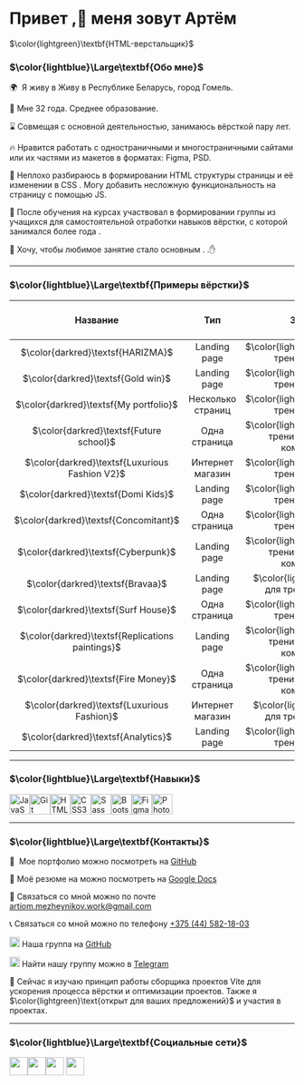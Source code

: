 # Привет ,👋 меня зовут Артём

$\color{lightgreen}\textbf{HTML-верстальщик}$

### $\color{lightblue}\Large\textbf{Обо мне}$

🌍  Я живу в Живу в Республике Беларусь, город Гомель.

🤷 Мне 32 года. Среднее образование.

⌛ Совмещая с основной деятельностью, занимаюсь вёрсткой пару лет.

🔥 Нравится работать с одностраничными и многостраничными сайтами или их частями из макетов в форматах: Figma, PSD.

🔨 Неплохо разбираюсь в формировании HTML структуры страницы и её изменении в CSS . Могу добавить несложную функциональность на страницу с помощью JS.

🏅 После обучения на курсах участвовал в формировании группы из учащихся для самостоятельной отработки навыков вёрстки, с которой занимался более года .

🎯 Хочу, чтобы любимое занятие стало основным .
.✋

---

### $\color{lightblue}\Large\textbf{Примеры вёрстки}$

|                   **Название**                   |      **Тип**      |                       **Зачем**                        |                                                **GitHub репозиторий**                                                 |                                      **Сылка на работу**                                       |
| :----------------------------------------------: | :---------------: | :----------------------------------------------------: | :-------------------------------------------------------------------------------------------------------------------: | :--------------------------------------------------------------------------------------------: |
|        $\color{darkred}\textsf{HARIZMA}$         |   Landing page    |       $\color{lightgreen}\text{для тренировки}$        |                        [Подробнее](https://github.com/Artiom-Work/HARIZMA/blob/main/README.md)                        |                        [Пример](https://artiom-work.github.io/HARIZMA/)                        |
|        $\color{darkred}\textsf{Gold win}$        |   Landing page    |       $\color{lightgreen}\text{для тренировки}$        |                       [Подробнее](https://github.com/Artiom-Work/GOLD-WIN/blob/main/README.md)                        |                       [Пример](https://artiom-work.github.io/GOLD-WIN/)                        |
|      $\color{darkred}\textsf{My portfolio}$      | Несколько страниц |       $\color{lightgreen}\text{для тренировки}$        |                     [Подробнее](https://github.com/Artiom-Work/my-portfolio/blob/main/README.md)                      |                     [Пример](https://artiom-work.github.io/my-portfolio/)                      |
|     $\color{darkred}\textsf{Future school}$      |   Одна страница   | $\color{lightgreen}\text{для тренировки}$ (с командой) |           [Подробнее](https://github.com/D-E-M-A-HTML-developers/Future-school-project/blob/main/README.md)           |           [Пример](https://d-e-m-a-html-developers.github.io/Future-school-project/)           |
|  $\color{darkred}\textsf{Luxurious Fashion V2}$  | Интернет магазин  |       $\color{lightgreen}\text{для тренировки}$        |                 [Подробнее](https://github.com/Artiom-Work/LUXERIOUS-FASHION-v2/blob/main/README.md)                  |                 [Пример](https://artiom-work.github.io/LUXERIOUS-FASHION-v2/)                  |
|       $\color{darkred}\textsf{Domi Kids}$        |   Landing page    |       $\color{lightgreen}\text{для тренировки}$        |                       [Подробнее](https://github.com/Artiom-Work/domi-kids/blob/main/README.md)                       |                       [Пример](https://artiom-work.github.io/domi-kids/)                       |
|      $\color{darkred}\textsf{Concomitant}$       |   Одна страница   |       $\color{lightgreen}\text{для тренировки}$        |                      [Подробнее](https://github.com/Artiom-Work/concomitant/blob/main/README.md)                      |                      [Пример](https://artiom-work.github.io/concomitant/)                      |
|       $\color{darkred}\textsf{Cyberpunk}$        |   Landing page    | $\color{lightgreen}\text{для тренировки}$ (с командой) |       [Подробнее](https://github.com/D-E-M-A-HTML-developers/Our-first-projects/blob/main/cyberpunk/README.md)        |       [Пример](https://d-e-m-a-html-developers.github.io/Our-first-projects/cyberpunk/)        |
|         $\color{darkred}\textsf{Bravaa}$         |   Landing page    |       $\color{lightgreen}\text{ для тренировки}$       |                        [Подробнее](https://github.com/Artiom-Work/bravaa/blob/main/README.md)                         |                        [Пример](https://artiom-work.github.io/bravaa/)                         |
|       $\color{darkred}\textsf{Surf House}$       |   Одна страница   |       $\color{lightgreen}\text{для тренировки}$        |                       [Подробнее](https://github.com/Artiom-Work/SURFHOUSE/blob/main/README.md)                       |                       [Пример](https://artiom-work.github.io/SURFHOUSE/)                       |
| $\color{darkred}\textsf{Replications paintings}$ |   Landing page    | $\color{lightgreen}\text{для тренировки}$ (с командой) | [Подробнее](https://github.com/D-E-M-A-HTML-developers/Our-first-projects/blob/main/replications-paintings/README.md) | [Пример](https://d-e-m-a-html-developers.github.io/Our-first-projects/replications-paintings/) |
|       $\color{darkred}\textsf{Fire Money}$       |   Одна страница   | $\color{lightgreen}\text{для тренировки}$ (с командой) |       [Подробнее](https://github.com/D-E-M-A-HTML-developers/Our-first-projects/blob/main/fire-money/README.md)       |       [Пример](https://d-e-m-a-html-developers.github.io/Our-first-projects/fire-money/)       |
|   $\color{darkred}\textsf{Luxurious Fashion}$    | Интернет магазин  |       $\color{lightgreen}\text{ для тренировки}$       |                 [Подробнее](https://github.com/Artiom-Work/LUXERIOUS-FASHION-v1/blob/main/README.md)                  |                 [Пример](https://artiom-work.github.io/LUXERIOUS-FASHION-v1/)                  |
|       $\color{darkred}\textsf{Analytics}$        |   Landing page    |       $\color{lightgreen}\text{для тренировки}$        |                       [Подробнее](https://github.com/Artiom-Work/analytics/blob/main/README.md)                       |                       [Пример](https://artiom-work.github.io/analytics/)                       |

---

### $\color{lightblue}\Large\textbf{Навыки}$

<p text-align="left">
<a href="https://developer.mozilla.org/en-US/docs/Web/JavaScript" target="_blank" rel="noreferrer"><img src="https://raw.githubusercontent.com/danielcranney/readme-generator/main/public/icons/skills/javascript-colored.svg" width="36" height="36" alt="JavaScript" /></a><a href="https://git-scm.com/" target="_blank" rel="noreferrer"><img src="https://raw.githubusercontent.com/danielcranney/readme-generator/main/public/icons/skills/git-colored.svg" width="36" height="36" alt="Git" /></a><a href="https://developer.mozilla.org/en-US/docs/Glossary/HTML5" target="_blank" rel="noreferrer"><img src="https://raw.githubusercontent.com/danielcranney/readme-generator/main/public/icons/skills/html5-colored.svg" width="36" height="36" alt="HTML5" /></a><a href="https://www.w3.org/TR/CSS/#css" target="_blank" rel="noreferrer"><img src="https://raw.githubusercontent.com/danielcranney/readme-generator/main/public/icons/skills/css3-colored.svg" width="36" height="36" alt="CSS3" /></a><a href="https://sass-lang.com/" target="_blank" rel="noreferrer"><img src="https://raw.githubusercontent.com/danielcranney/readme-generator/main/public/icons/skills/sass-colored.svg" width="36" height="36" alt="Sass" /></a><a href="https://getbootstrap.com/" target="_blank" rel="noreferrer"><img src="https://raw.githubusercontent.com/danielcranney/readme-generator/main/public/icons/skills/bootstrap-colored.svg" width="36" height="36" alt="Bootstrap" /></a><a href="https://www.figma.com/" target="_blank" rel="noreferrer"><img src="https://raw.githubusercontent.com/danielcranney/readme-generator/main/public/icons/skills/figma-colored.svg" width="36" height="36" alt="Figma" /></a><a href="https://www.adobe.com/uk/products/photoshop.html" target="_blank" rel="noreferrer"><img src="https://raw.githubusercontent.com/danielcranney/readme-generator/main/public/icons/skills/photoshop-colored.svg" width="36" height="36" alt="Photoshop" /></a>
</p>

---

### $\color{lightblue}\Large\textbf{Контакты}$

💼  Мое портфолио можно посмотреть на [GitHub](https://artiom-work.github.io/my-portfolio/)

📑 Моё резюме на можно посмотреть на [Google Docs](https://docs.google.com/document/d/1PYHNTD_YKReremNI-RhwO9TthL1C2DTWBlxce4n2IsU/edit?usp=sharing)

📧 Связаться со мной можно по почте[ artiom.mezheynikov.work@gmail.com](mailto:artiom.mezheynikov.work@gmail.com)

📞 Связаться со мной можно по телефону [+375 (44) 582-18-03](tel:+375445821803)

<img src="https://cdn-icons-png.flaticon.com/128/15466/15466168.png" width='18' height="18"> Наша группа на [GitHub](https://github.com/D-E-M-A-HTML-developers)

<img src="https://cdn-icons-png.flaticon.com/128/1604/1604538.png" width='18' height="18"> Найти нашу группу можно в [Telegram](https://t.me/web_developers_DEMA)

<!-- 🚀  Сейчас я работаю над[](http://d-e-m-a-html-developers.github.io/Future-school-project/) [макетом онлайн-школы](http://d-e-m-a-html-developers.github.io/Future-school-project/) -->

🌱 Сейчас я изучаю принцип работы сборщика проектов Vite для ускорения процесса вёрстки и оптимизации проектов. Также я $\color{lightgreen}\text{открыт для ваших предложений}$ и участия в проектах.

---

### $\color{lightblue}\Large\textbf{Социальные сети}$

<p>
<a href="https://github.com/Artiom-Work" target="_blank" rel="noreferrer"><img src="https://cdn-icons-png.flaticon.com/128/527/527589.png" width="32" height="32" /></a><a href="https://vk.com/id409841216" target="_blank" rel="noreferrer"><img src="https://cdn-icons-png.flaticon.com/128/372/372414.png" width="32" height="32" /></a><a href="https://www.instagram.com/artiommezheinikov/" target="_blank" rel="noreferrer"><img src="https://cdn-icons-png.flaticon.com/128/372/372395.png" width="32" height="32" /></a>
<a href="https://t.me/ArtiomMezheynikov" target="_blank" rel="noreferrer"><img src="https://cdn-icons-png.flaticon.com/128/372/372410.png" width="32" height="32" /></a>
</p>
